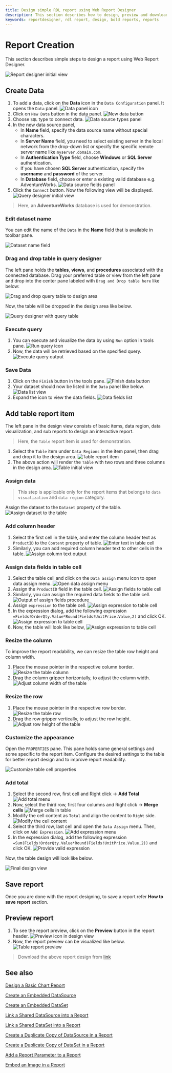 ```yaml
---
title: Design simple RDL report using Web Report Designer
description: This section describes how to design, preview and download RDL reports using the Bold Report Designer.
keywords: reportdesigner, rdl report, design, bold reports, reports
---
```


# Report Creation

This section describes simple steps to design a report using Web Report Designer.

![Report designer initial view](/static/assets/on-premise/images/report-designer/report-creation/report-designer-initial-view.png)

## Create Data

1. To add a data, click on the **Data** icon in the `Data Configuration` panel. It opens the `Data` panel.
![Data panel icon](/static/assets/on-premise/images/report-designer/report-creation/data-icon-configuration-panel.png)
2. Click on `New Data` button in the data panel.
![New data button](/static/assets/on-premise/images/report-designer/report-creation/new-data-button-data-panel.png)
3. Choose `SQL` type to connect data.
![Data source types panel](/static/assets/on-premise/images/report-designer/report-creation/datasource-types-panel.png)
4. In the new data source panel,
    * In **Name** field, specify the data source name without special characters.
    * In **Server Name** field, you need to select existing server in the local network from the drop-down list or specify the specific remote server name like `myserver.domain.com`.
    * In **Authentication Type** field, choose **Windows** or **SQL Server** authentication.
    * If you have chosen **SQL Server** authentication, specify the **username** and **password** of the server.
    * In **Database** field, choose or enter a existing valid database e.g. AdventureWorks.
![Data source fields panel](/static/assets/on-premise/images/report-designer/report-creation/datasource-fields-panel.png)
5. Click the `Connect` button. Now the following view will be displayed.
![Query designer initial view](/static/assets/on-premise/images/report-designer/report-creation/query-designer-full-view.png)

> Here, an **AdventureWorks** database is used for demonstration.

### Edit dataset name

You can edit the name of the `Data` in the **Name** field that is available in toolbar pane.

![Dataset name field](/static/assets/on-premise/images/report-designer/report-creation/edit-dataset-name.png)

### Drag and drop table in query designer

The left pane holds the **tables**, **views**, and **procedures** associated with the connected database. Drag your preferred table or view from the left pane and drop into the center pane labeled with `Drag and Drop table here` like below:

![Drag and drop query table to design area](/static/assets/on-premise/images/report-designer/report-creation/drag-drop-table-in-query-designer.png)

Now, the table will be dropped in the design area like below.

![Query designer with query table](/static/assets/on-premise/images/report-designer/report-creation/drag-drop-table-in-query-designer-output.png)

### Execute query

1. You can execute and visualize the data by using `Run` option in tools pane.
![Run query icon](/static/assets/on-premise/images/report-designer/report-creation/run-query-in-querydesigner.png)
2. Now, the data will be retrieved based on the specified query.
![Execute query output](/static/assets/on-premise/images/report-designer/report-creation/execute-query-output.png)

### Save Data

1. Click on the `Finish` button in the tools pane.
![Finish data button](/static/assets/on-premise/images/report-designer/report-creation/finish-data-connection.png)
2. Your dataset should now be listed in the `Data` panel like below.
![Data list view](/static/assets/on-premise/images/report-designer/report-creation/data-list-view.png)
3. Expand the icon to view the data fields.
![Data fields list](/static/assets/on-premise/images/report-designer/report-creation/data-fields-list.png)

## Add table report item

The left pane in the design view consists of basic items, data region, data visualization, and sub reports  to design an interactive report.

> Here, the `Table` report item is used for demonstration.

1. Select the `Table` item under `Data Regions` in the item panel, then drag and drop it to the design area.
![Table report item](/static/assets/on-premise/images/report-designer/report-creation/drag-drop-table-item.png)
2. The above action will render the `Table` with two rows and three columns in the design area.
![Table initial view](/static/assets/on-premise/images/report-designer/report-creation/table-initial-view.png)

### Assign data

> This step is applicable only for the report items that belongs to `data visualization` and `data region` category.

Assign the dataset to the `Dataset` property of the table.
![Assign dataset to the table](/static/assets/on-premise/images/report-designer/report-creation/assign-dataset-to-table.png)

### Add column header

1. Select the first cell in the table, and enter the column header text as `ProductID` to the `Content` property of table.
![Enter text in table cell](/static/assets/on-premise/images/report-designer/report-creation/enter-text-in-table-cell.png)
2. Similarly, you can add required column header text to other cells in the table.
![Assign column text output](/static/assets/on-premise/images/report-designer/report-creation/assign-column-text-output.png)

### Assign data fields in table cell

1. Select the table cell and click on the `Data assign` menu icon to open data assign menu.
![Open data assign menu](/static/assets/on-premise/images/report-designer/report-creation/open-data-assign-menu.png)
2. Assign the `ProductID` field in the table cell.
![Assign fields to table cell](/static/assets/on-premise/images/report-designer/report-creation/assign-fields-to-table-cell.png)
3. Similarly, you can assign the required data fields to the table cell.
![Output of assign fields procedure](/static/assets/on-premise/images/report-designer/report-creation/assign-fields-to-table-cell-output.png)
4. Assign `expression` to the table cell.
![Assign expression to table cell](/static/assets/on-premise/images/report-designer/report-creation/add-expression-to-table-cell.png)
5. In the expression dialog, add the following expression `=Fields!OrderQty.Value*Round(Fields!UnitPrice.Value,2)` and click OK.
![Assign expression to table cell](/static/assets/on-premise/images/report-designer/report-creation/unit-price-expression.png)
6. Now, the table will look like below,
![Assign expression to table cell](/static/assets/on-premise/images/report-designer/report-creation/expression-output-in-table-cell.png)

### Resize the column

To improve the report readability, we can resize the table row height and column width.

1. Place the mouse pointer in the respective column border.
![Resize the table column](/static/assets/on-premise/images/report-designer/report-creation/resize-the-table-column.png)
2. Drag the column gripper horizontally, to adjust the column width.
![Adjust column width of the table](/static/assets/on-premise/images/report-designer/report-creation/adjust-column-width-output.png)

### Resize the row

1. Place the mouse pointer in the respective row border.
![Resize the table row](/static/assets/on-premise/images/report-designer/report-creation/resize-the-table-row.png)
2. Drag the row gripper vertically, to adjust the row height.
![Adjust row height of the table](/static/assets/on-premise/images/report-designer/report-creation/adjust-row-height-output.png)

### Customize the appearance

Open the `PROPERTIES` pane. This pane holds some general settings and some specific to the report item. Configure the desired settings to the table for better report design and to improve report readability.

![Customize table cell properties](/static/assets/on-premise/images/report-designer/report-creation/customize-table-cell-properties.png)

### Add total

1. Select the second row, first cell and Right click -> **Add Total**
![Add total menu](/static/assets/on-premise/images/report-designer/report-creation/add-total-menu.png)
2. Now, select the third row, first four columns and Right click -> **Merge cells**
![Merge cells in table](/static/assets/on-premise/images/report-designer/report-creation/merge-cells-in-table.png)
3. Modify the cell content as `Total` and align the content to `Right` side.
![Modify the cell content](/static/assets/on-premise/images/report-designer/report-creation/modify-total-cell-content.png)
4. Select the third row, last cell and open the `Data Assign` menu. Then, click on `Add Expression`.
![Add expression menu](/static/assets/on-premise/images/report-designer/report-creation/add-expression-menu.png)
5. In the expression dialog, add the following expression `=Sum(Fields!OrderQty.Value*Round(Fields!UnitPrice.Value,2))` and click OK.
![Provide valid expression](/static/assets/on-premise/images/report-designer/report-creation/round-of-the-line-total.png)

Now, the table design will look like below.

![Final design view](/static/assets/on-premise/images/report-designer/report-creation/final-design-view.png)

## Save report

Once you are done with the report designing, to save a report refer **How to save report** section.

## Preview report

1. To see the report preview, click on the **Preview** button in the report header.
![Preview icon in design view](/static/assets/on-premise/images/report-designer/report-creation/preview-icon.png)
2. Now, the report preview can be visualized like below.
![Table report preview](/static/assets/on-premise/images/report-designer/report-creation/report-preview-page-1.png)

> Download the above report design from [link](https://github.com/boldreports/resources/tree/master/docs/report-designer/design-report-in-web-report-designer.rdl)

## See also

[Design a Basic Chart Report](./../report-items/chart/)

[Create an Embedded DataSource](./../manage-data/datasource/create-an-embedded-data-source/)

[Create an Embedded DataSet](./../manage-data/dataset/create-an-embedded-dataset/)

[Link a Shared DataSource into a Report](./../manage-data/datasource/link-a-shared-data-source/)

[Link a Shared DataSet into a Report](./../manage-data/dataset/link-a-shared-dataset/)

[Create a Duplicate Copy of DataSource in a Report](./../manage-data/datasource/duplicate-a-data-source/)

[Create a Duplicate Copy of DataSet in a Report](./../manage-data/dataset/duplicate-a-dataset/)

[Add a Report Parameter to a Report](./../report-parameters/add/)

[Embed an Image in a Report](./../image-manager/add-image/)